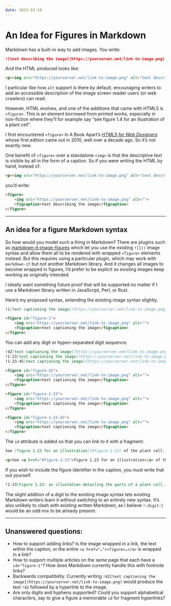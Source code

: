```yaml
---
date: 2023-03-18
---
```


# An Idea for Figures in Markdown

Markdown has a built-in way to add images. You write:

```markdown
![text describing the image](https://yourserver.net/link-to-image.png)
```

And the HTML produced looks like:

```html
<p><img src="https://yourserver.net/link-to-image.png" alt="text describing the image"></p>
```

I particular like how `alt` support is there by default, encouraging writers to add an accessible description of the image screen reader users (or web crawlers) can read.

However, HTML evolves, and one of the additions that came with HTML5 is `<figure>`. This is an element borrowed from printed works, especially in non-fiction where they’ll for example say “see figure 1.4 for an illustration of a plant cell”.

I first encountered `<figure>` in A Book Apart’s [_HTML5 for Web Designers_](https://abookapart.com/products/html5-for-web-designers) whose first edition came out in 2010, well over a decade ago. So it’s not exactly new.

One benefit of `<figure>` over a standalone `<img>` is that the descriptive text is visible by all in the form of a caption. So if you were writing the HTML by hand, instead of:

```html
<p><img src="https://yourserver.net/link-to-image.png" alt="text describing the image"></p>
```

you’d write:

```html
<figure>
    <img src="https://yourserver.net/link-to-image.png" alt="">
    <figcaption>text describing the image</figcaption>
</figure>
```

---

## An idea for a figure Markdown syntax

So how would you model such a thing in Markdown? There are plugins such as [markdown-it-image-figures](https://github.com/Antonio-Laguna/markdown-it-image-figures) which let you use the existing `![]()` image syntax and allow them all to be rendered with wrapped `<figure>` elements instead. But this requires using a particular plugin, which may work with `markdown-it` but not another Markdown library. And it changes all images to become wrapped in figures, I’d prefer to be explicit so existing images keep working as originally intended.

I ideally want something future proof that will be supported no matter if I use a Markdown library written in JavaScript, Perl, or Rust.

Here’s my proposed syntax, extending the existing image syntax slightly.

```markdown
!1[text captioning the image](https://yourserver.net/link-to-image.png)
```

```html
<figure id="figure-1">
    <img src="https://yourserver.net/link-to-image.png" alt="">
    <figcaption>text captioning the image</figcaption>
</figure>
```

You can add any digit or hypen-separated digit sequence:

```markdown
!42[text captioning the image](https://yourserver.net/link-to-image.png)
!1-23[text captioning the image](https://yourserver.net/link-to-image.png)
!1-23-45[text captioning the image](https://yourserver.net/link-to-image.png)
```

```html
<figure id="figure-42">
    <img src="https://yourserver.net/link-to-image.png" alt="">
    <figcaption>text captioning the image</figcaption>
</figure>

<figure id="figure-1-23">
    <img src="https://yourserver.net/link-to-image.png" alt="">
    <figcaption>text captioning the image</figcaption>
</figure>

<figure id="figure-1-23-45">
    <img src="https://yourserver.net/link-to-image.png" alt="">
    <figcaption>text captioning the image</figcaption>
</figure>
```

The `id` attribute is added so that you can link to it with a fragment:

```markdown
See [figure 1.23 for an illustration](#figure-1-23) of the plant cell.
```

```html
<p>See <a href="#figure-1-23">figure 1.23 for an illustration</a> of the plant cell.</p>
```

If you wish to include the figure identifier in the caption, you must write that out yourself.

```markdown
!1-23[Figure 1.23: an illustation detailing the parts of a plant cell.](https://yourserver.net/link-to-image.png)
```

The slight addition of a digit to the existing image syntax lets existing Markdown writers learn it without switching to an entirely new syntax. It’s also unlikely to clash with existing written Markdown, as I believe `!:digit:[` would be an odd mix to be already present.

---

## Unanswered questions:

- How to support adding links? Is the image wrapped in a link, the text within the caption, or the entire `<a href="…"><figure>…</a>` is wrapped in a link?
- How to support multiple articles on the same page that each have a `id="figure-1"`? How does Markdown currently handle this with footnote links?
- Backwards compatibility. Currently writing `!42[text captioning the image](https://yourserver.net/link-to-image.png)` would produce the text `!42` followed by a hyperlink to the image.
- Are only digits and hyphens supported? Could you support alphabetical characters, say to give a figure a memorable `id` for fragment hyperlinks?
